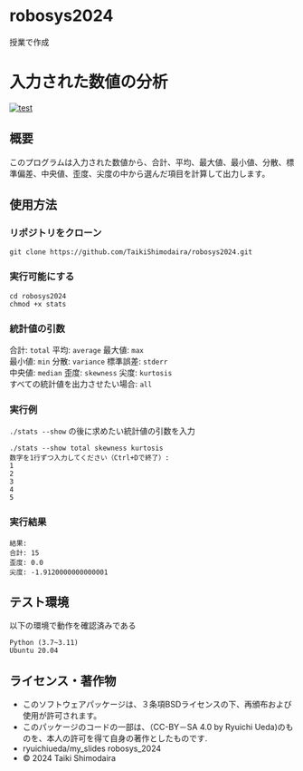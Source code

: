 # robosys2024
授業で作成
# 入力された数値の分析
[![test](https://github.com/TaikiShimodaira/robosys2024/actions/workflows/test.yml/badge.svg)](https://github.com/TaikiShimodaira/robosys2024/actions/workflows/test.yml)
## 概要
このプログラムは入力された数値から、合計、平均、最大値、最小値、分散、標準偏差、中央値、歪度、尖度の中から選んだ項目を計算して出力します。
## 使用方法
### リポジトリをクローン
```
git clone https://github.com/TaikiShimodaira/robosys2024.git
```
### 実行可能にする
```
cd robosys2024  
chmod +x stats
```  
### 統計値の引数  
合計:   `total`        平均: `average`        最大値: `max`  
最小値: `min`        分散: `variance`        標準誤差: `stderr`  
中央値: `median`        歪度: `skewness`        尖度: `kurtosis`  
すべての統計値を出力させたい場合: `all`  
### 実行例
`./stats --show` の後に求めたい統計値の引数を入力

```
./stats --show total skewness kurtosis  
数字を1行ずつ入力してください（Ctrl+Dで終了）:  
1  
2  
3  
4  
5  
```
### 実行結果
```
結果:  
合計: 15    
歪度: 0.0  
尖度: -1.9120000000000001
```
## テスト環境
以下の環境で動作を確認済みである    
```
Python (3.7~3.11)  
Ubuntu 20.04
```
## ライセンス・著作物
- このソフトウェアパッケージは、３条項BSDライセンスの下、再頒布および使用が許可されます。
- このパッケージのコードの一部は、（CC-BY－SA 4.0 by Ryuichi Ueda)のものを、本人の許可を得て自身の著作としたものです.
 - ryuichiueda/my_slides robosys_2024  
- © 2024 Taiki Shimodaira


